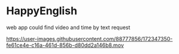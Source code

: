 # HappyEnglish

web app could find video and time by text request




https://user-images.githubusercontent.com/88777856/172347350-fe61ce4e-c16a-461d-856b-d80dd2a146b8.mov

